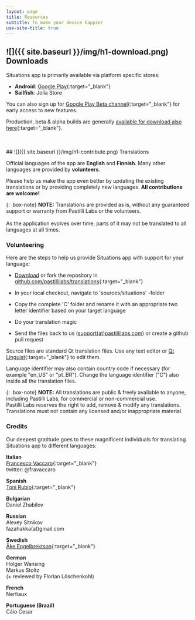 ```yaml
---
layout: page
title: Resources
subtitle: To make your device happier
use-site-title: true
---
```


<a name="downloads"></a>
## ![]({{ site.baseurl }}/img/h1-download.png) Downloads

Situations app is primarily available via platform specific stores:

+ **Android**: [Google Play](https://play.google.com/store/apps/details?id=com.pastillilabs.situations2){:target="_blank"}
+ **Sailfish**: Jolla Store

You can also sign up for [Google Play Beta channel](https://play.google.com/apps/testing/com.pastillilabs.situations2){:target="_blank"} for early access to new features.

Production, beta & alpha builds are generally [available for download also here](https://github.com/pastillilabs/packages/releases){:target="_blank"}.


<br/>
<br/>
<a name="translations"></a>
## ![]({{ site.baseurl }}/img/h1-contribute.png) Translations

Official languages of the app are **English** and **Finnish**. Many other languages are provided by **volunteers**.

Please help us make the app even better by updating the existing translations or by providing completely new languages. **All contributions are welcome!**

{: .box-note}
**NOTE:** Translations are provided as is, without any guaranteed support or warranty from Pastilli Labs or the volunteers.
<br/><br/>As the application evolves over time, parts of it may not be translated to all languages at all times.

<a name="volunteering"></a>
### Volunteering

Here are the steps to help us provide Situations app with support for your language: 

+ [Download](https://github.com/pastillilabs/translations/archive/master.zip) or fork the repository in [github.com/pastillilabs/translations](https://github.com/pastillilabs/translations){:target="_blank"}

+ In your local checkout, navigate to 'sources/situations' -folder

+ Copy the complete 'C' folder and rename it with an appropriate two letter identifier based on your target language

+ Do your translation magic

+ Send the files back to us ([support(at)pastillilabs.com](mailto:support@pastillilabs.com)) or create a github pull request

Source files are standard Qt translation files. Use any text editor or [Qt Linguist](http://doc.qt.io/qt-5/linguist-translators.html){:target="_blank"} to edit them.

Language identifier may also contain country code if necessary (for example "en_US" or "pt_BR"). Change the language identifier ("C") also inside all the translation files.

{: .box-note}
**NOTE:** All translations are public & freely available to anyone, including Pastilli Labs, for commercial or non-commercial use.  
Pastilli Labs reserves the right to add, remove & modify any translations. Translations must not contain any licensed and/or inappropriate material.

<a name="credits"></a>
### Credits

Our deepest gratitude goes to these magnificent individuals for translating Situations app to different languages: 

**Italian**  
[Francesco Vaccaro](http://about.me/francescovaccaro){:target="_blank"}<br>
twitter: @fravaccaro 

**Spanish**  
[Toni Rubio](http://about.me/toni.rubio.67){:target="_blank"}

**Bulgarian**  
Daniel Zhabilov

**Russian**  
Alexey Sitnikov  
fazahakka(at)gmail.com

**Swedish**  
[Åke Engelbrektson](http://svenskasprakfiler.se){:target="_blank"}

**German**  
Holger Wansing  
Markus Stoltz  
(+ reviewed by Florian Löschenkohl)

**French**  
Nerfiaux

**Portuguese (Brazil)**  
Cáio Cesar

